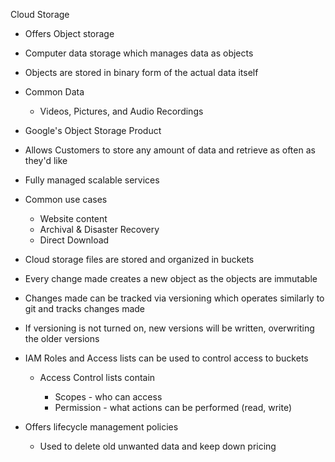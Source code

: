 Cloud Storage

- Offers Object storage
- Computer data storage which manages data as objects
- Objects are stored in binary form of the actual data itself
- Common Data
    
    - Videos, Pictures, and Audio Recordings
- Google's Object Storage Product
- Allows Customers to store any amount of data and retrieve as often as they'd like
- Fully managed scalable services
- Common use cases
    
    - Website content
    - Archival & Disaster Recovery
    - Direct Download
- Cloud storage files are stored and organized in buckets
- Every change made creates a new object as the objects are immutable
- Changes made can be tracked via versioning which operates similarly to git and tracks changes made
- If versioning is not turned on, new versions will be written, overwriting the older versions
- IAM Roles and Access lists can be used to control access to buckets
    
    - Access Control lists contain
        
        - Scopes - who can access
        - Permission - what actions can be performed (read, write)
- Offers lifecycle management policies
    
    - Used to delete old unwanted data and keep down pricing